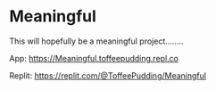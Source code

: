 # Meaningful

This will hopefully be a meaningful project........

App: https://Meaningful.toffeepudding.repl.co

Replit: https://replit.com/@ToffeePudding/Meaningful
